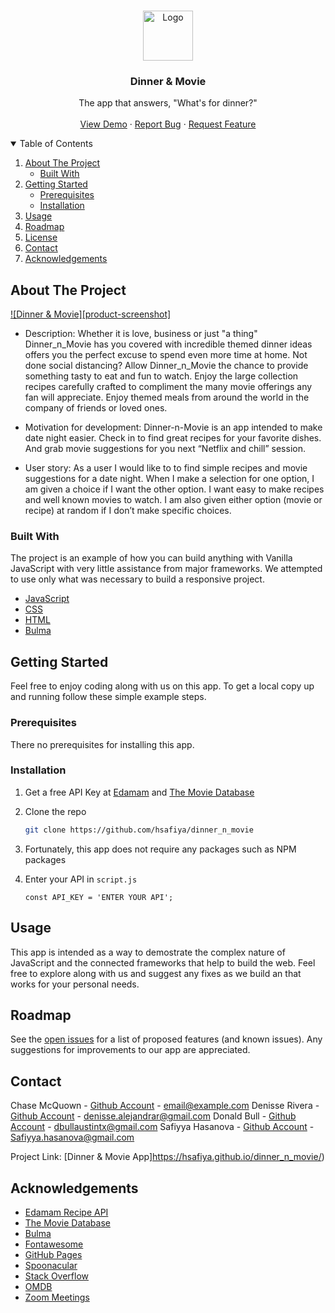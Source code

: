 
<!-- PROJECT LOGO -->
<br />
<p align="center">
  <a href="https://hsafiya.github.io/dinner_n_movie/">
    <img src="https://github.com/hsafiya/dinner_n_movie/blob/README/assets/img/image2.png" alt="Logo" width="80" height="80"> 
  </a>

  <h3 align="center">Dinner & Movie</h3>

  <p align="center">
    The app that answers, "What's for dinner?" 
    <br />
        <br />
    <a href="https://hsafiya.github.io/dinner_n_movie/">View Demo</a>
    ·
    <a href="https://github.com/hsafiya/dinner_n_movie/issues">Report Bug</a>
    ·
    <a href="https://github.com/hsafiya/dinner_n_movie/pulls">Request Feature</a>
  </p>
</p>



<!-- TABLE OF CONTENTS -->
<details open="open">
  <summary>Table of Contents</summary>
  <ol>
    <li>
      <a href="#about-the-project">About The Project</a>
      <ul>
        <li><a href="#built-with">Built With</a></li>
      </ul>
    </li>
    <li>
      <a href="#getting-started">Getting Started</a>
      <ul>
        <li><a href="#prerequisites">Prerequisites</a></li>
        <li><a href="#installation">Installation</a></li>
      </ul>
    </li>
    <li><a href="#usage">Usage</a></li>
    <li><a href="#roadmap">Roadmap</a></li>
    <li><a href="#license">License</a></li>
    <li><a href="#contact">Contact</a></li>
    <li><a href="#acknowledgements">Acknowledgements</a></li>
  </ol>
</details>



<!-- ABOUT THE PROJECT -->
## About The Project

[![Dinner & Movie][product-screenshot]](https://github.com/hsafiya/dinner_n_movie/blob/README/assets/img/dinner_n_movie_.png)

* Description: 
Whether it is love, business or just "a thing" Dinner_n_Movie has you covered with incredible themed dinner ideas offers you  the perfect excuse to spend even more time at home. Not done social distancing? Allow Dinner_n_Movie the chance to provide something tasty to eat and fun to watch. Enjoy the large collection recipes carefully crafted to compliment the many movie offerings any fan will appreciate. Enjoy themed meals from around the world in the company of friends or loved ones. 

* Motivation for development: 
Dinner-n-Movie is an app intended to make date night easier. Check in to find great recipes for your favorite dishes. And grab movie suggestions for you next “Netflix and chill” session.

* User story: 
As a user I would like to to find simple recipes and movie suggestions for a date night.  When I make a selection for one option, I am given a choice if I want the other option. I want easy to make recipes and well known movies to watch.  I am also given either option (movie or recipe) at random if I don’t make specific choices.


### Built With

The project is an example of how you can build anything with Vanilla JavaScript with very little assistance from major frameworks.  We attempted to use only what was necessary to build a responsive project. 


* [JavaScript](https://javascript.info/)
* [CSS](https://www.w3.org/Style/CSS/Overview.en.html)
* [HTML](https://html.spec.whatwg.org/)
* [Bulma](https://bulma.io/)



<!-- GETTING STARTED -->
## Getting Started

Feel free to enjoy coding along with us on this app.  To get a local copy up and running follow these simple example steps.

### Prerequisites

There no prerequisites for installing this app.


### Installation

1. Get a free API Key at [Edamam](https://developer.edamam.com/edamam-recipe-api)
and [The Movie Database](https://developers.themoviedb.org/3/getting-started/introduction)
2. Clone the repo
   ```sh
   git clone https://github.com/hsafiya/dinner_n_movie
   ```
3. Fortunately, this app does not require any packages such as NPM packages
  
4. Enter your API in `script.js`
   ```JS
   const API_KEY = 'ENTER YOUR API';
   ```



<!-- USAGE EXAMPLES -->
## Usage

This app is intended as a way to demostrate the complex nature of JavaScript and the connected frameworks that help to build the web.  Feel free to explore along with us and suggest any fixes as we build an that works for your personal needs. 



<!-- ROADMAP -->
## Roadmap

See the [open issues](https://github.com/hsafiya/dinner_n_movie/issues) for a list of proposed features (and known issues).  Any suggestions for improvements to our app are appreciated.



<!-- CONTACT -->
## Contact

Chase McQuown - [Github Account](https://github.com/chasemcquown) - email@example.com
Denisse Rivera - [Github Account](https://github.com/RiveraDenisse) - denisse.alejandrar@gmail.com
Donald Bull - [Github Account](https://github.com/Bullbotbam) - dbullaustintx@gmail.com
Safiyya Hasanova - [Github Account](https://github.com/hsafiya) - Safiyya.hasanova@gmail.com

Project Link: [Dinner & Movie App]https://hsafiya.github.io/dinner_n_movie/)



<!-- ACKNOWLEDGEMENTS -->
## Acknowledgements
* [Edamam Recipe API](https://developer.edamam.com/edamam-recipe-api)
* [The Movie Database](https://developers.themoviedb.org/3/getting-started/introduction)
* [Bulma](https://bulma.io/)
* [Fontawesome](https://fontawesome.com/)
* [GitHub Pages](https://pages.github.com)
* [Spoonacular](https://spoonacular.com/)
* [Stack Overflow](https://stackoverflow.com/)
* [OMDB](https://www.omdbapi.com/)
* [Zoom Meetings](https://zoom.us/)

